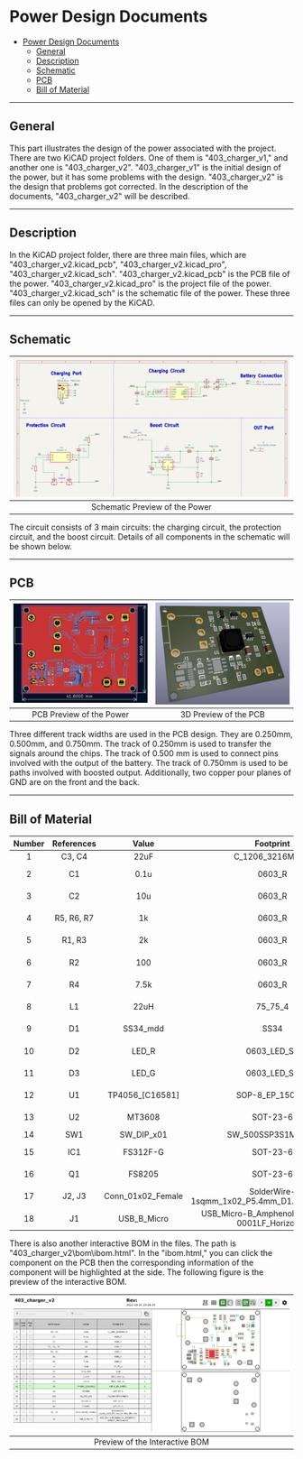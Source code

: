 # Power Design Documents
- [Power Design Documents](#power-design-documents)
  - [General](#general)
  - [Description](#description)
  - [Schematic](#schematic)
  - [PCB](#pcb)
  - [Bill of Material](#bill-of-material)

----
## General
This part illustrates the design of the power associated with the project. There are two KiCAD project folders. One of them is "403_charger_v1," and another one is "403_charger_v2". "403_charger_v1" is the initial design of the power, but it has some problems with the design. "403_charger_v2" is the design that problems got corrected. In the description of the documents, "403_charger_v2" will be described.

----
## Description
In the KiCAD project folder, there are three main files, which are "403_charger_v2.kicad_pcb", "403_charger_v2.kicad_pro", "403_charger_v2.kicad_sch". "403_charger_v2.kicad_pcb" is the PCB file of the power. "403_charger_v2.kicad_pro" is the project file of the power. "403_charger_v2.kicad_sch" is the schematic file of the power. These three files can only be opened by the KiCAD.    

----
## Schematic
|![](./figures_README/schematic.png)|
|:--:|
|Schematic Preview of the Power|
  
The circuit consists of 3 main circuits: the charging circuit, the protection circuit, and the boost circuit. Details of all components in the schematic will be shown below.    

-----
## PCB
|![](./figures_README/pcb_preview.png)|![](./figures_README/3d_preview_pcb.png)|
|:--:|:--:|
|PCB Preview of the Power|3D Preview of the PCB|

Three different track widths are used in the PCB design. They are 0.250mm, 0.500mm, and 0.750mm. The track of 0.250mm is used to transfer the signals around the chips. The track of 0.500 mm is used to connect pins involved with the output of the battery. The track of 0.750mm is used to be paths involved with boosted output. Additionally, two copper pour planes of GND are on the front and the back.

----
## Bill of Material
|Number|References|Value|Footprint|Quantity|Price|
|:--:|:--:|:--:|:--:|:--:|:--:|
|1	    	|C3, C4	    |22uF	    |C_1206_3216Metric  |2|US$1.06|
|2			|C1	        |0.1u	    |0603_R	            |1|US$ 0.0026|
|3			|C2	        |10u	    |0603_R	            |1|US$ 0.0063|
|4			|R5, R6, R7	|1k	        |0603_R	            |3|US$ 0.0033|
|5			|R1, R3	    |2k	        |0603_R             |2|US$ 0.0018|
|6			|R2	        |100	    |0603_R	            |1|US$ 0.0012|
|7			|R4	        |7.5k	    |0603_R	            |1|US$ 0.0013|
|8			|L1	        |22uH	    |75_75_4            |1|US$ 0.1676|
|9			|D1	        |SS34_mdd	|SS34	            |1|US$ 0.0342|
|10			|D2	        |LED_R	    |0603_LED_S1        |1|US$ 0.0381|
|11			|D3	        |LED_G	    |0603_LED_S1        |1|US$ 0.0381|
|12			|U1	        |TP4056_[C16581]	|SOP-8_EP_150MIL    |1|US$ 0.2303|
|13			|U2	        |MT3608	    |SOT-23-6	                |1|US$ 0.1627|
|14			|SW1	    |SW_DIP_x01	        |SW_500SSP3S1M6QEA  |1|US$3.89|
|15			|IC1	    |FS312F-G	        |SOT-23-6   |1|US$ 0.16|
|16			|Q1	        |FS8205             |SOT-23-6   |1|US$ 0.1763|
|17			|J2, J3	    |Conn_01x02_Female	|SolderWire-1sqmm_1x02_P5.4mm_D1.4mm_OD2.7mm    |2|free|
|18	        |J1	        |USB_B_Micro	    |USB_Micro-B_Amphenol_10103594-0001LF_Horizontal|1|free|
  
There is also another interactive BOM in the files. The path is "403_charger_v2\bom\ibom.html". In the "ibom.html," you can click the component on the PCB then the corresponding information of the component will be highlighted at the side. The following figure is the preview of the interactive BOM.
  
|![](./figures_README/bom.png)|
|:--:|
|Preview of the Interactive BOM|






<!-- ## Update History
### 09.13.22 Update
1. The folder, "403_charger_v1", has been uploaded.
2. The 1st version of design has been finished and its draft schematic has been uploaded.  
3. All chips were purchased on 09.05.22. Approximately they will arrive here on 09.19.22.  
4. Next step is going to test these chips and check if the schematic is approachable. If the schematic can work very well, the PCB board will be planned to finish.   
5. The better design is looked for as the alternative case during the waiting time for chips.   

### 09.30.22 Update
1. The footprints of all components have been verified.
2. The routing of the PCB has been finished.
3. BOM file is in the following path: 403_charger_v1/bom/ibom.html.

### 10.03.22 Update
1. Gerber files of the PCB have been ouputed and uploaded.
2. The PCB board has been in the production.

### 10.24.22 Update
1. The folder, "403_charger_v2", has been uploaded.
1. Errors on footprints have been corrected.
2. The spacing and track width have been increased.
3. Four mounting holes have been added into the PCB. -->